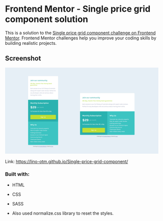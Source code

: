 # Frontend Mentor - Single price grid component solution

This is a solution to the [Single price grid component challenge on Frontend Mentor](https://www.frontendmentor.io/challenges/single-price-grid-component-5ce41129d0ff452fec5abbbc). Frontend Mentor challenges help you improve your coding skills by building realistic projects.

## Screenshot

![](/single-price-grid.jpg)

Link: https://lino-otm.github.io/Single-price-grid-component/

### Built with:

- HTML
- CSS
- SASS

- Also used normalize.css library to reset the styles.

